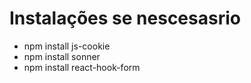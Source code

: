 # Instalações se nescesasrio
- npm install js-cookie
- npm install sonner
- npm install react-hook-form

